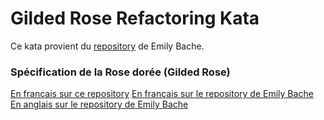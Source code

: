 # Gilded Rose Refactoring Kata

Ce kata provient du [repository](https://github.com/emilybache/GildedRose-Refactoring-Kata) de Emily Bache.

### Spécification de la Rose dorée (Gilded Rose)

[En français sur ce repository](https://github.com/chapuyj/mob_swift-gilded-rose-refactoring_informer/blob/master/GildedRoseRequirements_fr.md)
[En français sur le repository de Emily Bache](https://github.com/emilybache/GildedRose-Refactoring-Kata/blob/master/GildedRoseRequirements_fr.md)
[En anglais sur le repository de Emily Bache](https://github.com/emilybache/GildedRose-Refactoring-Kata/blob/master/GildedRoseRequirements.txt)

